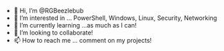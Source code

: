 - 👋 Hi, I’m @RGBeezlebub
- 👀 I’m interested in ... PowerShell, Windows, Linux, Security, Networking
- 🌱 I’m currently learning ...as much as I can!
- 💞️ I’m looking to collaborate!
- 📫 How to reach me ... comment on my projects!

<!---
RGBeezlebub/RGBeezlebub is a ✨ special ✨ repository because its `README.md` (this file) appears on your GitHub profile.
You can click the Preview link to take a look at your changes.
--->
